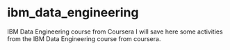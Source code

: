 # ibm_data_engineering
IBM Data Engineering course from Coursera  I will save here some activities from the IBM Data Engineering course from coursera.
